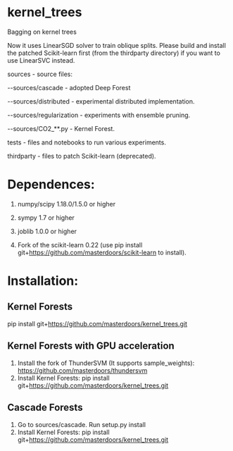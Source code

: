 # kernel_trees
Bagging on kernel trees

Now it uses LinearSGD solver to train oblique splits. Please build and install the patched Scikit-learn first (from the thirdparty directory) if you want to use LinearSVC instead.

sources - source files: 

--sources/cascade - adopted Deep Forest

--sources/distributed - experimental distributed implementation. 

--sources/regularization - experiments with ensemble pruning.

--sources/CO2_**.py - Kernel Forest.

tests - files and notebooks to run various experiments.

thirdparty - files to patch Scikit-learn (deprecated).

# Dependences:
1. numpy/scipy 1.18.0/1.5.0 or higher

2. sympy 1.7 or higher

3. joblib 1.0.0 or higher

4. Fork of the scikit-learn 0.22 (use pip install git+https://github.com/masterdoors/scikit-learn to install). 

# Installation:
## Kernel Forests
pip install git+https://github.com/masterdoors/kernel_trees.git
## Kernel Forests with GPU acceleration
1. Install the fork of ThunderSVM (It supports sample_weights): https://github.com/masterdoors/thundersvm
2. Install Kernel Forests: pip install git+https://github.com/masterdoors/kernel_trees.git
## Cascade Forests
1. Go to sources/cascade. Run setup.py install
2. Install Kernel Forests: pip install git+https://github.com/masterdoors/kernel_trees.git
